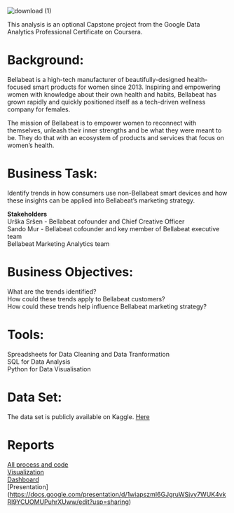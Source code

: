 ![download (1)](https://user-images.githubusercontent.com/66830501/178843675-83a637ab-c5ca-4e2d-85a1-2f5d85e7cef3.jpeg)


This analysis is an optional Capstone project from the Google Data Analytics Professional Certificate on Coursera.

# Background:
Bellabeat is a high-tech manufacturer of beautifully-designed health-focused smart products for women since 2013. Inspiring and empowering women with knowledge about their own health and habits, Bellabeat has grown rapidly and quickly positioned itself as a tech-driven wellness company for females.

The mission of Bellabeat is to empower women to reconnect with themselves, unleash their inner strengths and be what they were meant to be. They do that with an ecosystem of products and services that focus on women’s health. 

# Business Task:
Identify trends in how consumers use non-Bellabeat smart devices and how these insights can be applied into Bellabeat’s marketing strategy.

**Stakeholders**<br/>
Urška Sršen - Bellabeat cofounder and Chief Creative Officer<br/>
Sando Mur - Bellabeat cofounder and key member of Bellabeat executive team<br/>
Bellabeat Marketing Analytics team


# Business Objectives:
What are the trends identified?<br/>
How could these trends apply to Bellabeat customers?<br/>
How could these trends help influence Bellabeat marketing strategy?

# Tools:
Spreadsheets for Data Cleaning and Data Tranformation<br/>
SQL for Data Analysis<br/>
Python for Data Visualisation 

# Data Set:
The data set is publicly available on Kaggle. [Here](https://www.kaggle.com/datasets/arashnic/fitbit)

# Reports
[All process and code](https://github.com/leticiamchd/Google-Data-Analytics-Certificate/blob/main/Complete%20Report.md#418--digging-into-low-adherence-users)<br/>
[Visualization](https://github.com/leticiamchd/Google-Data-Analytics-Certificate/blob/main/Visualization.ipynb)<br/>
[Dashboard](https://github.com/leticiamchd/Google-Data-Analytics-Certificate/blob/main/Bellabeat%20Report%20v1.0.pdf)<br/>
[Presentation] (https://docs.google.com/presentation/d/1wiapszmI6GJgruWSjvy7WUK4vkRl9YCUOMUPuhrXUww/edit?usp=sharing)
